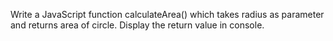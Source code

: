 Write a JavaScript function calculateArea() which takes radius as parameter and returns area of circle.
Display the return value in console.
